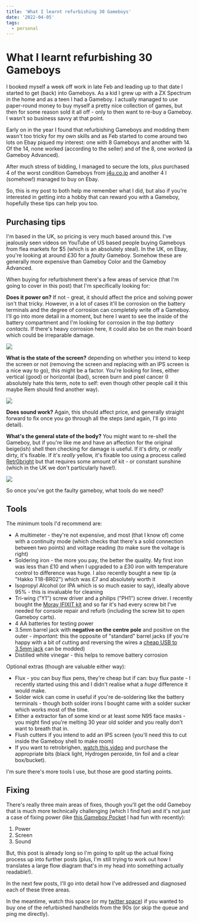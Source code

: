 ```yaml
---
title: 'What I learnt refurbishing 30 Gameboys'
date: '2022-04-05'
tags:
  - personal
---
```


# What I learnt refurbishing 30 Gameboys

I booked myself a week off work in late Feb and leading up to that date I started to get (back) into Gameboys. As a kid I grew up with a ZX Spectrum in the home and as a teen I had a Gameboy. I actually managed to use paper-round money to buy myself a pretty nice collection of games, but then for some reason sold it all off - only to then want to re-buy a Gameboy. I wasn't so business savvy at that point.

Early on in the year I found that refurbishing Gameboys and modding them wasn't too tricky for my own skills and as Feb started to come around two lots on Ebay piqued my interest: one with 8 Gameboys and another with 14. Of the 14, none worked (according to the seller) and of the 8, one worked (a Gameboy Advanced).

After much stress of bidding, I managed to secure the lots, plus purchased 4 of the worst condition Gameboys from [j4u.co.jp](https://j4u.co.jp) and another 4 I (somehow!) managed to buy on Ebay.

So, this is my post to both help me remember what I did, but also if you're interested in getting into a hobby that can reward you with a Gameboy, hopefully these tips can help you too.

## Purchasing tips

I'm based in the UK, so pricing is very much based around this. I've jealously seen videos on YouTube of US based people buying Gameboys from flea markets for $5 (which is an absolutely steal). In the UK, on Ebay, you're looking at around £30 for a _faulty_ Gameboy. Somehow these are generally more expensive than Gameboy Color and the Gameboy Advanced.

When buying for refurbishment there's a few areas of service (that I'm going to cover in this post) that I'm specifically looking for:

**Does it power on?** If not - great, it should affect the price and solving power isn't that tricky. However, in a lot of cases it'll be corrosion on the battery terminals and the degree of corrosion can completely write off a Gameboy. I'll go into more detail in a moment, but here I want to see the inside of the battery compartment and I'm looking for corrosion in the _top battery contacts_. If there's heavy corrosion here, it could also be on the main board which could be irreparable damage.

![](/images/gameboy/battery-terminal-corrosion.jpg)

**What is the state of the screen?** depending on whether you intend to keep the screen or not (removing the screen and replacing with an IPS screen is a nice way to go), this might be a factor. You're looking for lines, either vertical (good) or horizontal (bad), screen burn and pixel cancer (I absolutely hate this term, note to self: even though other people call it this maybe Rem should find another way).

![](/images/gameboy/lcd-problems.jpg)

**Does sound work?** Again, this should affect price, and generally straight forward to fix once you go through all the steps (and again, I'll go into detail).

**What's the general state of the body?** You might want to re-shell the Gameboy, but if you're like me and have an affection for the original beige(ish) shell then checking for damage is useful. If it's dirty, or _really_ dirty, it's fixable. If it's _really_ yellow, it's fixable too using a process called [Retr0bright](https://retr0bright.com/) but that requires some amount of kit - or constant sunshine (which in the UK we don't particularly have!).

![](/images/gameboy/retrobright.jpg)

So once you've got the faulty gameboy, what tools do we need?

## Tools

The minimum tools I'd recommend are:

- A multimeter - they're not expensive, and most (that I know of) come with a continuity mode (which checks that there's a solid connection between two points) and voltage reading (to make sure the voltage is right)
- Soldering iron - the more you pay, the better the quality. My first iron was less than £10 and when I upgraded to a £30 iron with temperature control to difference was huge. I also recently bought a new tip (a "Hakko T18-BR02") which was £7 and absolutely worth it
- Isopropyl Alcohol (or IPA which is so much easier to say), ideally above 95% - this is invaluable for cleaning
- Tri-wing ("Y1") screw driver and a philips ("PH1") screw driver. I recently bought the [Moray IFIXIT kit](https://store.ifixit.co.uk/products/moray-driver-kit) and so far it's had every screw bit I've needed for console repair and refurb (including the screw bit to open Gameboy carts).
- 4 AA batteries for testing power
- 3.5mm barrel jack with **negative on the centre pole** and positive on the outer - *important:* this the opposite of "standard" barrel jacks (if you're happy with a bit of cutting and reversing the wires a [cheap USB to 3.5mm jack](https://www.ebay.co.uk/itm/184901301761?epid=24045563695) can be modded)
- Distilled white vinegar - this helps to remove battery corrosion

Optional extras (though are valuable either way):

- Flux - you can buy flux pens, they're cheap but if can: buy flux paste - I recently started using this and I didn't realise what a _huge_ difference it would make.
- Solder wick can come in useful if you're de-soldering like the battery terminals - though both solder irons I bought came with a solder sucker which works most of the time.
- Either a extractor fan of some kind or at least some N95 face masks - you might find you're melting 30 year old solder and you really don't want to breath that in.
- Flush cutters if you intend to add an IPS screen (you'll need this to cut inside the Gameboy shell to make room)
- If you want to retrobrighen, [watch this video](https://www.youtube.com/watch?v=jdWRsjnVD3s) and purchase the appropriate bits (black light, Hydrogen peroxide, tin foil and a clear box/bucket).

I'm sure there's more tools I use, but those are good starting points.

## Fixing

There's really three main areas of fixes, though you'll get the odd Gameboy that is much more technically challenging (which I find fun) and it's not _just_ a case of fixing power (like [this Gameboy Pocket](https://remysharp.com/2022/02/05/my-hardware-adventure-with-a-gameboy-pocket) I had fun with recently):

1. Power
2. Screen
3. Sound

But, this post is already long so I'm going to split up the actual fixing process up into further posts (plus, I'm still trying to work out how I translates a large flow diagram that's in my head into something actually readable!).

In the next few posts, I'll go into detail how I've addressed and diagnosed each of these three areas.

In the meantime, watch this space (or my [twitter space](https://twitter.com/rem)) if you wanted to buy one of the refurbished handhelds from the 90s (or skip the queue and ping me directly).
